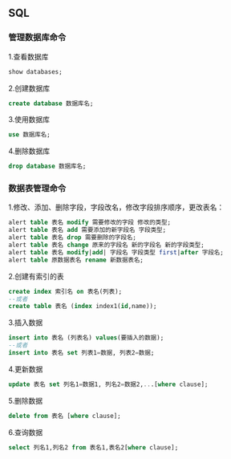 ## SQL

### 管理数据库命令
1.查看数据库
```sql
show databases;
```

2.创建数据库
```sql
create database 数据库名;
```

3.使用数据库
```sql
use 数据库名;
```

4.删除数据库
```sql
drop database 数据库名;
```

### 数据表管理命令
1.修改、添加、删除字段，字段改名，修改字段排序顺序，更改表名：
```sql
alert table 表名 modify 需要修改的字段 修改的类型;
alert table 表名 add 需要添加的新字段名 字段类型;
alert table 表名 drop 需要删除的字段名;
alert table 表名 change 原来的字段名 新的字段名 新的字段类型;
alert table 表名 modify|add| 字段名 字段类型 first|after 字段名;
alert table 原数据表名 rename 新数据表名;
```

2.创建有索引的表
```sql
create index 索引名 on 表名(列表);
--或者
create table 表名 (index index1(id,name));
```

3.插入数据
```sql
insert into 表名 (列表名) values(要插入的数据);
--或者
insert into 表名 set 列表1=数据, 列表2=数据;
```

4.更新数据
```sql
update 表名 set 列名1=数据1, 列名2=数据2,...[where clause];
```

5.删除数据
```sql
delete from 表名 [where clause];
```

6.查询数据
```sql
select 列名1,列名2 from 表名1,表名2[where clause];
```